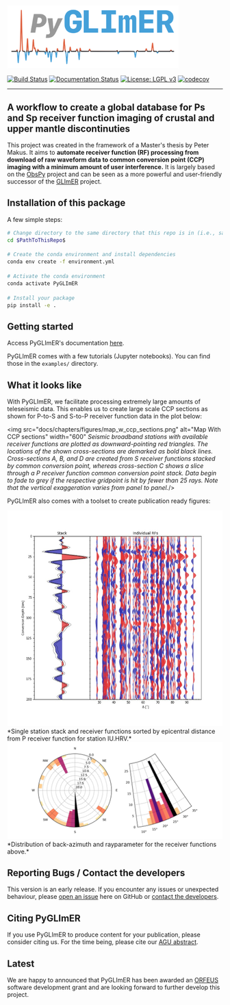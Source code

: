 <img src="docs/chapters/figures/logo.png" alt="drawing" width="400"/>

[![Build Status](https://github.com/PeterMakus/PyGLImER/actions/workflows/test_on_push.yml/badge.svg?branch=master)](https://github.com/PeterMakus/PyGLImER/actions/workflows/test_on_push.yml) [![Documentation Status](https://github.com/PeterMakus/PyGLImER/actions/workflows/deploy_gh_pages.yml/badge.svg)](https://github.com/PeterMakus/PyGLImER/actions/workflows/deploy_gh_pages.yml) [![License: LGPL v3](https://img.shields.io/badge/License-LGPL%20v3-blue.svg)](https://www.gnu.org/licenses/lgpl-3.0) [![codecov](https://codecov.io/gh/PeterMakus/PyGLImER/branch/master/graph/badge.svg?token=9WK7ZKIZ6N)](https://codecov.io/gh/PeterMakus/PyGLImER)

---

## A workflow to create a global database for Ps and Sp receiver function imaging of crustal and upper mantle discontinuties 

This project was created in the framework of a Master's thesis by Peter Makus.
It aims to **automate receiver function (RF) processing from download of raw waveform data to common conversion point (CCP) imaging with a minimum amount
of user interference.**
It is largely based on the [ObsPy](https://github.com/obspy/obspy) project and can be seen as a more powerful and user-friendly
successor of the [GLImER](http://stephanerondenay.com/glimer-web.html) project.

## Installation of this package

A few simple steps:

```bash
# Change directory to the same directory that this repo is in (i.e., same directory as setup.py)
cd $PathToThisRepo$

# Create the conda environment and install dependencies
conda env create -f environment.yml

# Activate the conda environment
conda activate PyGLImER

# Install your package
pip install -e .
```

## Getting started
Access PyGLImER's documentation [here](https://petermakus.github.io/PyGLImER/).

PyGLImER comes with a few tutorials (Jupyter notebooks). You can find those in the `examples/` directory.

## What it looks like
With PyGLImER, we facilitate processing extremely large amounts of teleseismic data. This enables us to create large scale CCP sections as shown for P-to-S and S-to-P receiver function data in the plot below:

<img src="docs/chapters/figures/map_w_ccp_sections.png" alt="Map With CCP sections" width="600"
*Seismic broadband stations with available receiver
functions are plotted as downward-pointing red triangles. The locations of the shown cross-sections are demarked as
bold black lines. Cross-sections A, B, and D are created from S receiver functions stacked by common conversion
point, whereas cross-section C shows a slice through a P receiver function common conversion point stack. Data
begin to fade to grey if the respective gridpoint is hit by fewer than 25 rays. Note that the vertical exaggeration varies from panel to panel.*/>

PyGLImER also comes with a toolset to create publication ready figures:

<img src="docs/chapters/figures/combined.jpg" alt="Combined Stack and Section" width="600"/>
*Single station stack and receiver functions sorted by epicentral distance from P receiver function for station IU.HRV.*

<img src="docs/chapters/figures/distr.jpg" alt="Distribution of back-azimuth and rayparameters" width="600"/>
*Distribution of back-azimuth and rayparameter for the receiver functions above.*

## Reporting Bugs / Contact the developers
This version is an early release. If you encounter any issues or unexpected behaviour, please [open an issue](https://github.com/PeterMakus/PyGLImER/issues/new) here on GitHub or [contact the developers](mailto:makus@gfz-potsdam.de).

## Citing PyGLImER
If you use PyGLImER to produce content for your publication, please consider citing us. For the time being, please cite our [AGU abstract](https://www.essoar.org/doi/10.1002/essoar.10506417.1).

## Latest
We are happy to announced that PyGLImER has been awarded an [ORFEUS](http://orfeus-eu.org/) software development grant and are looking forward to further develop this project.
